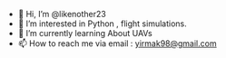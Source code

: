 - 👋 Hi, I’m @likenother23
- 👀 I’m interested in Python , flight simulations. 
- 🌱 I’m currently learning About UAVs 
- 📫 How to reach me via email : yirmak98@gmail.com

<!---
likenother23/likenother23 is a ✨ special ✨ repository because its `README.md` (this file) appears on your GitHub profile.
You can click the Preview link to take a look at your changes.
--->
